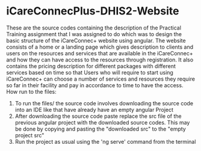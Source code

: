 # iCareConnecPlus-DHIS2-Website
These are the source codes containing the description of the Practical Training assignment that I was assigned to do which was to design the basic structure of the iCareConnec+ website using angular.
The website consists of a home or a landing page which gives description to clients and users on the resources and services that are available in the iCareConnec+ and how they can have access to the resources through registration. 
It also contains the pricing description for different packages with different services based on time so that Users who will require to start using iCareConnec+ can choose a number of services and resources they require so far in their facility and pay in accordance to time to have the access. 
<br>
How run to the files:
<br>
<ol>
  <li>To run the files/ the source code involves downloading the source code into an IDE like that have already have an empty angular Project</li>
 <li>After downloading the source code paste replace the src file of the previous angular project with the downloaded source codes. This may be done by copying and pasting the "downloaded src" to the "empty project src"</li>
 <li>Run the project as usual using the 'ng serve' command from the terminal</li> 
</ol>
 
